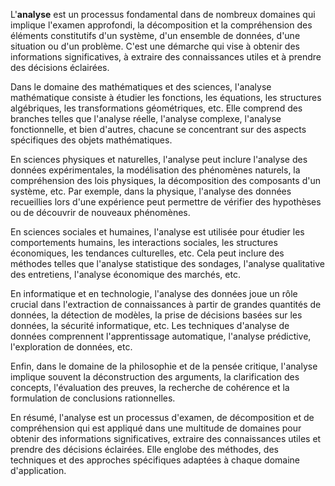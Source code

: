 L'**analyse** est un processus fondamental dans de nombreux domaines qui implique l'examen approfondi, la décomposition et la compréhension des éléments constitutifs d'un système, d'un ensemble de données, d'une situation ou d'un problème. C'est une démarche qui vise à obtenir des informations significatives, à extraire des connaissances utiles et à prendre des décisions éclairées.

Dans le domaine des mathématiques et des sciences, l'analyse mathématique consiste à étudier les fonctions, les équations, les structures algébriques, les transformations géométriques, etc. Elle comprend des branches telles que l'analyse réelle, l'analyse complexe, l'analyse fonctionnelle, et bien d'autres, chacune se concentrant sur des aspects spécifiques des objets mathématiques.

En sciences physiques et naturelles, l'analyse peut inclure l'analyse des données expérimentales, la modélisation des phénomènes naturels, la compréhension des lois physiques, la décomposition des composants d'un système, etc. Par exemple, dans la physique, l'analyse des données recueillies lors d'une expérience peut permettre de vérifier des hypothèses ou de découvrir de nouveaux phénomènes.

En sciences sociales et humaines, l'analyse est utilisée pour étudier les comportements humains, les interactions sociales, les structures économiques, les tendances culturelles, etc. Cela peut inclure des méthodes telles que l'analyse statistique des sondages, l'analyse qualitative des entretiens, l'analyse économique des marchés, etc.

En informatique et en technologie, l'analyse des données joue un rôle crucial dans l'extraction de connaissances à partir de grandes quantités de données, la détection de modèles, la prise de décisions basées sur les données, la sécurité informatique, etc. Les techniques d'analyse de données comprennent l'apprentissage automatique, l'analyse prédictive, l'exploration de données, etc.

Enfin, dans le domaine de la philosophie et de la pensée critique, l'analyse implique souvent la déconstruction des arguments, la clarification des concepts, l'évaluation des preuves, la recherche de cohérence et la formulation de conclusions rationnelles.

En résumé, l'analyse est un processus d'examen, de décomposition et de compréhension qui est appliqué dans une multitude de domaines pour obtenir des informations significatives, extraire des connaissances utiles et prendre des décisions éclairées. Elle englobe des méthodes, des techniques et des approches spécifiques adaptées à chaque domaine d'application.